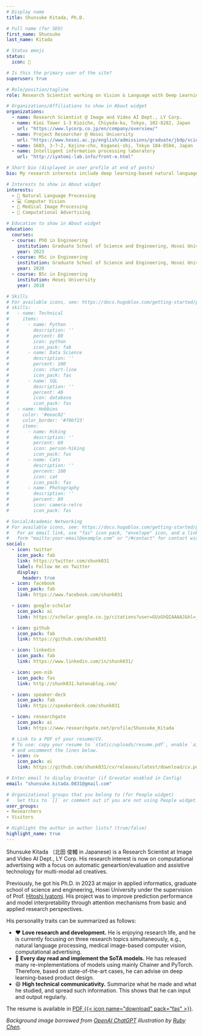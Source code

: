```yaml
---
# Display name
title: Shunsuke Kitada, Ph.D.

# Full name (for SEO)
first_name: Shunsuke
last_name: Kitada

# Status emoji
status:
  icon: 🐉

# Is this the primary user of the site?
superuser: true

# Role/position/tagline
role: Research Scientist working on Vision & Language with Deep Learning

# Organizations/Affiliations to show in About widget
organizations:
  - name: Research Scientist @ Image and Video AI Dept., LY Corp.
  - name: Kioi Tower 1-3 Kioicho, Chiyoda-ku, Tokyo, 102-8282, Japan
    url: "https://www.lycorp.co.jp/en/company/overview/"
  - name: Project Researcher @ Hosei University
    url: "https://www.hosei.ac.jp/english/admissions/graduate/jbdp/science_engineering/applied_informatics/"
  - name: S603, 3-7-2, Kajino-cho, Koganei-shi, Tokyo 184-8584, Japan
  - name: Intelligent information processing laboratory
    url: "http://iyatomi-lab.info/front-e.html"

# Short bio (displayed in user profile at end of posts)
bio: My research interests include deep learning-based natural language processing, computer vision, medical image processing, and computational advertising.

# Interests to show in About widget
interests:
  - 🤖 Natural Language Processing
  - 💻 Computer Vision
  - 🏥 Medical Image Processing
  - 📃 Computational Advertising

# Education to show in About widget
education:
  courses:
  - course: PhD in Engineering
    institution: Graduate School of Science and Engineering, Hosei University
    year: 2023
  - course: MSc in Engineering
    institution: Graduate School of Science and Engineering, Hosei University
    year: 2020
  - course: BSc in Engineering
    institution: Hosei University
    year: 2018

# Skills
# For available icons, see: https://docs.hugoblox.com/getting-started/page-builder/#icons
# skills:
#   - name: Technical
#     items:
#       - name: Python
#         description: ''
#         percent: 80
#         icon: python
#         icon_pack: fab
#       - name: Data Science
#         description: ''
#         percent: 100
#         icon: chart-line
#         icon_pack: fas
#       - name: SQL
#         description: ''
#         percent: 40
#         icon: database
#         icon_pack: fas
#   - name: Hobbies
#     color: '#eeac02'
#     color_border: '#f0bf23'
#     items:
#       - name: Hiking
#         description: ''
#         percent: 60
#         icon: person-hiking
#         icon_pack: fas
#       - name: Cats
#         description: ''
#         percent: 100
#         icon: cat
#         icon_pack: fas
#       - name: Photography
#         description: ''
#         percent: 80
#         icon: camera-retro
#         icon_pack: fas

# Social/Academic Networking
# For available icons, see: https://docs.hugoblox.com/getting-started/page-builder/#icons
#   For an email link, use "fas" icon pack, "envelope" icon, and a link in the
#   form "mailto:your-email@example.com" or "/#contact" for contact widget.
social:
  - icon: twitter
    icon_pack: fab
    link: https://twitter.com/shunk031
    label: Follow me on Twitter
    display:
      header: true
  - icon: facebook
    icon_pack: fab
    link: https://www.facebook.com/shunk031

  - icon: google-scholar
    icon_pack: ai
    link: https://scholar.google.co.jp/citations?user=GUzGhQIAAAAJ&hl=ja

  - icon: github
    icon_pack: fab
    link: https://github.com/shunk031

  - icon: linkedin
    icon_pack: fab
    link: https://www.linkedin.com/in/shunk031/

  - icon: pen-nib
    icon_pack: fas
    link: http://shunk031.hatenablog.com/

  - icon: speaker-deck
    icon_pack: fab
    link: https://speakerdeck.com/shunk031

  - icon: researchgate
    icon_pack: ai
    link: https://www.researchgate.net/profile/Shunsuke_Kitada

  # Link to a PDF of your resume/CV.
  # To use: copy your resume to `static/uploads/resume.pdf`, enable `ai` icons in `params.yaml`,
  # and uncomment the lines below.
  - icon: cv
    icon_pack: ai
    link: https://github.com/shunk031/cv/releases/latest/download/cv.pdf

# Enter email to display Gravatar (if Gravatar enabled in Config)
email: "shunsuke.kitada.0831@gmail.com"

# Organizational groups that you belong to (for People widget)
#   Set this to `[]` or comment out if you are not using People widget.
user_groups:
- Researchers
- Visitors

# Highlight the author in author lists? (true/false)
highlight_name: true
---
```


Shunsuke Kitada （北田 俊輔 in Japanese) is a Research Scientist at Image and Video AI Dept., LY Corp. 
His research interest is now on computational advertising with a focus on automatic geneartion/evaluation and assistive technology for multi-modal ad creatives.

Previously, he got his Ph.D. in 2023 at major in applied informatics, graduate school of science and engineering, Hosei University under the supervision of Prof. [Hitoshi Iyatomi](http://iyatomi-lab.info/front-e.html). 
His project was to improve prediction performance and model interpretability through attention mechanisms from basic and applied research perspectives.

His personality traits can be summarized as follows:
- ❤️ **Love research and development.** He is enjoying research life, and he is currently focusing on three research topics simultaneously, e.g., natural language processing, medical image-based computer vision, computational advertising.
- 📝 **Every day read and implement the SoTA models.** He has released many re-implementations of models using mainly Chainer and PyTorch. Therefore, based on state-of-the-art cases, he can advise on deep learning-based product design.
- 😄 **High technical communicativity.** Summarize what he made and what he studied, and spread such information. This shows that he can input and output regularly.

The resume is available in [PDF {{< icon name="download" pack="fas" >}}](https://github.com/shunk031/cv/releases/latest/download/cv.pdf). 

*Background image borrowed from [OpenAI ChatGPT](https://openai.com/blog/chatgpt) illustration by [Ruby Chen](https://www.linkedin.com/in/rubyweijuchen/).*
